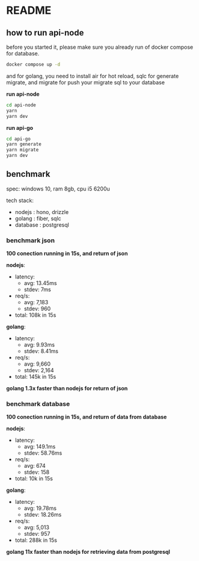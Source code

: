 # README

## how to run api-node

before you started it, please make sure you already run of docker compose for database.

```bash
docker compose up -d
```

and for golang, you need to install air for hot reload, sqlc for generate migrate, and migrate for push your migrate sql to your database

**run api-node**
```bash
cd api-node
yarn
yarn dev
```

**run api-go**


```bash
cd api-go
yarn generate
yarn migrate
yarn dev
```


## benchmark

spec: windows 10, ram 8gb, cpu i5 6200u

tech stack:
- nodejs   : hono, drizzle
- golang   : fiber, sqlc
- database : postgresql

### benchmark json

**100 conection running in 15s, and return of json**

**nodejs**:
- latency:
    - avg:   13.45ms
    - stdev: 7ms
- req/s:
    - avg:   7,183
    - stdev: 960
- total:     108k in 15s

**golang**:
- latency:
    - avg:   9.93ms
    - stdev: 8.41ms
- req/s:
    - avg:   9,660
    - stdev: 2,164
- total:     145k in 15s

**golang 1.3x faster than nodejs for return of json**

### benchmark database

**100 conection running in 15s, and return of data from database**

**nodejs**:
- latency:
    - avg:   149.1ms
    - stdev: 58.76ms
- req/s:
    - avg:   674
    - stdev: 158
- total:     10k in 15s

**golang**:
- latency:
    - avg:   19.78ms
    - stdev: 18.26ms
- req/s:
    - avg:   5,013
    - stdev: 957
- total:     288k in 15s

**golang 11x faster than nodejs for retrieving data from postgresql**
